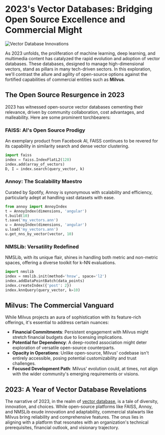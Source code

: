 # **2023's Vector Databases: Bridging Open Source Excellence and Commercial Might**

![Vector Database Innovations](https://techcommunity.microsoft.com/t5/image/serverpage/image-id/469397i17D9AC793531E359/image-size/large?v=v2&px=999)

As 2023 unfolds, the proliferation of machine learning, deep learning, and multimedia content has catalyzed the rapid evolution and adoption of vector databases. These databases, designed to manage high-dimensional vectors, stand as pillars in many tech-driven sectors. In this exploration, we'll contrast the allure and agility of open-source options against the fortified capabilities of commercial entities such as **Milvus**.

## **The Open Source Resurgence in 2023**

2023 has witnessed open-source vector databases cementing their relevance, driven by community collaboration, cost advantages, and malleability. Here are some prominent torchbearers:

### **FAISS: AI's Open Source Prodigy**

An exemplary product from Facebook AI, FAISS continues to be revered for its capability in similarity search and dense vector clustering.

```python
import faiss
index = faiss.IndexFlatL2(128)
index.add(array_of_vectors)
D, I = index.search(query_vector, k)
```

### **Annoy: The Scalability Maestro**

Curated by Spotify, Annoy is synonymous with scalability and efficiency, particularly adept at handling vast datasets with ease.

```python
from annoy import AnnoyIndex
t = AnnoyIndex(dimensions, 'angular')
t.build(10)
t.save('my_vectors.ann')
u = AnnoyIndex(dimensions, 'angular')
u.load('my_vectors.ann')
u.get_nns_by_vector(vector, 10)
```

### **NMSLib: Versatility Redefined**

NMSLib, with its unique flair, shines in handling both metric and non-metric spaces, offering a diverse toolkit for k-NN evaluations.

```python
import nmslib
index = nmslib.init(method='hnsw', space='l2')
index.addDataPointBatch(data_points)
index.createIndex({'post': 2})
index.knnQuery(query_vector, k=10)
```

## **Milvus: The Commercial Vanguard**

While Milvus projects an aura of sophistication with its feature-rich offerings, it's essential to address certain nuances:

- **Financial Commitments**: Persistent engagement with Milvus might stretch financial budgets due to licensing implications.
- **Potential for Dependency**: A deep-rooted association might deter exploration of versatile open-source counterparts.
- **Opacity in Operations**: Unlike open-source, Milvus' codebase isn't entirely accessible, posing potential customizability and trust challenges.
- **Focused Development Path**: Milvus' evolution could, at times, not align with the wider community's emerging requirements or visions.

## **2023: A Year of Vector Database Revelations**

The narrative of 2023, in the realm of [vector database](https://cheatsheet.md/vector-database/best-vector-database), is a tale of diversity, innovation, and choices. While open-source platforms like FAISS, Annoy, and NMSLib exude innovation and adaptability, commercial stalwarts like Milvus bring reliability and comprehensive features. The onus lies in aligning with a platform that resonates with an organization's technical prerequisites, financial outlook, and visionary trajectory.
